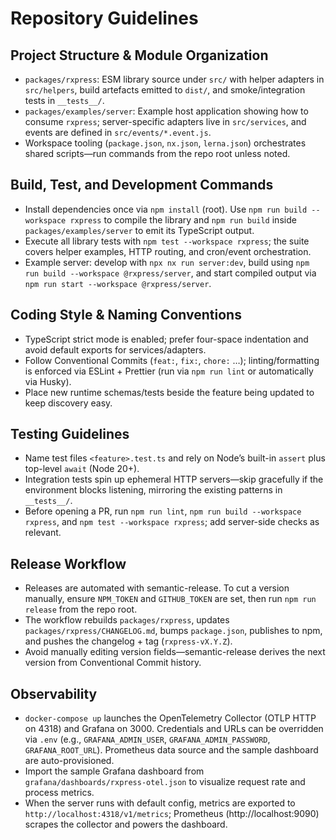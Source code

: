 # Repository Guidelines

## Project Structure & Module Organization

- `packages/rxpress`: ESM library source under `src/` with helper adapters in `src/helpers`, build artefacts emitted to `dist/`, and smoke/integration tests in `__tests__/`.
- `packages/examples/server`: Example host application showing how to consume `rxpress`; server-specific adapters live in `src/services`, and events are defined in `src/events/*.event.js`.
- Workspace tooling (`package.json`, `nx.json`, `lerna.json`) orchestrates shared scripts—run commands from the repo root unless noted.

## Build, Test, and Development Commands

- Install dependencies once via `npm install` (root). Use `npm run build --workspace rxpress` to compile the library and `npm run build` inside `packages/examples/server` to emit its TypeScript output.
- Execute all library tests with `npm test --workspace rxpress`; the suite covers helper examples, HTTP routing, and cron/event orchestration.
- Example server: develop with `npx nx run server:dev`, build using `npm run build --workspace @rxpress/server`, and start compiled output via `npm run start --workspace @rxpress/server`.

## Coding Style & Naming Conventions

- TypeScript strict mode is enabled; prefer four-space indentation and avoid default exports for services/adapters.
- Follow Conventional Commits (`feat:`, `fix:`, `chore:` …); linting/formatting is enforced via ESLint + Prettier (run via `npm run lint` or automatically via Husky).
- Place new runtime schemas/tests beside the feature being updated to keep discovery easy.

## Testing Guidelines

- Name test files `<feature>.test.ts` and rely on Node’s built-in `assert` plus top-level `await` (Node 20+).
- Integration tests spin up ephemeral HTTP servers—skip gracefully if the environment blocks listening, mirroring the existing patterns in `__tests__/`.
- Before opening a PR, run `npm run lint`, `npm run build --workspace rxpress`, and `npm test --workspace rxpress`; add server-side checks as relevant.

## Release Workflow

- Releases are automated with semantic-release. To cut a version manually, ensure `NPM_TOKEN` and `GITHUB_TOKEN` are set, then run `npm run release` from the repo root.
- The workflow rebuilds `packages/rxpress`, updates `packages/rxpress/CHANGELOG.md`, bumps `package.json`, publishes to npm, and pushes the changelog + tag (`rxpress-vX.Y.Z`).
- Avoid manually editing version fields—semantic-release derives the next version from Conventional Commit history.

## Observability

- `docker-compose up` launches the OpenTelemetry Collector (OTLP HTTP on 4318) and Grafana on 3000. Credentials and URLs can be overridden via `.env` (e.g., `GRAFANA_ADMIN_USER`, `GRAFANA_ADMIN_PASSWORD`, `GRAFANA_ROOT_URL`). Prometheus data source and the sample dashboard are auto-provisioned.
- Import the sample Grafana dashboard from `grafana/dashboards/rxpress-otel.json` to visualize request rate and process metrics.
- When the server runs with default config, metrics are exported to `http://localhost:4318/v1/metrics`; Prometheus (http://localhost:9090) scrapes the collector and powers the dashboard.
